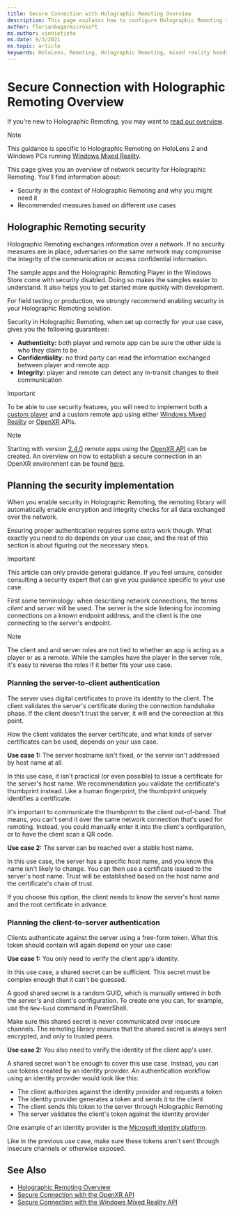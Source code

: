 ```yaml
---
title: Secure Connection with Holographic Remoting Overview
description: This page explains how to configure Holographic Remoting to use encrypted and authenticated connections between player and remote apps.
author: florianbagarmicrosoft
ms.author: vinnietieto
ms.date: 9/3/2021
ms.topic: article
keywords: HoloLens, Remoting, Holographic Remoting, mixed reality headset, windows mixed reality headset, virtual reality headset, security, authentication, server-to-client
---
```


# Secure Connection with Holographic Remoting Overview

If you're new to Holographic Remoting, you may want to [read our overview](../advanced-concepts/holographic-remoting-overview.md).

> [!NOTE]
> This guidance is specific to Holographic Remoting on HoloLens 2 and Windows PCs running [Windows Mixed Reality](../../discover/navigating-the-windows-mixed-reality-home.md).

This page gives you an overview of network security for Holographic Remoting. You'll find information about:

* Security in the context of Holographic Remoting and why you might need it
* Recommended measures based on different use cases

## Holographic Remoting security

Holographic Remoting exchanges information over a network. If no security measures are in place, adversaries on the same network may compromise the integrity of the communication or access confidential information.

The sample apps and the Holographic Remoting Player in the Windows Store come with security disabled. Doing so makes the samples easier to understand. It also helps you to get started more quickly with development.

For field testing or production, we strongly recommend enabling security in your Holographic Remoting solution.

Security in Holographic Remoting, when set up correctly for your use case, gives you the following guarantees:

* **Authenticity:** both player and remote app can be sure the other side is who they claim to be
* **Confidentiality:** no third party can read the information exchanged between player and remote app
* **Integrity:** player and remote can detect any in-transit changes to their communication

> [!IMPORTANT]
> To be able to use security features, you will need to implement both a [custom player](holographic-remoting-create-player.md) and a custom remote app using either [Windows Mixed Reality](holographic-remoting-create-remote-wmr.md) or [OpenXR](holographic-remoting-create-remote-openxr.md) APIs.

> [!NOTE]
> Starting with version [2.4.0](holographic-remoting-version-history.md#v2.4.0) remote apps using the [OpenXR API](../native/openxr.md) can be created. An overview on how to establish a secure connection in an OpenXR environment can be found [here](holographic-remoting-secure-connection-openxr.md).

## Planning the security implementation

When you enable security in Holographic Remoting, the remoting library will automatically enable encryption and integrity checks for all data exchanged over the network.

Ensuring proper authentication requires some extra work though. What exactly you need to do depends on your use case, and the rest of this section is about figuring out the necessary steps.

> [!IMPORTANT]
> This article can only provide general guidance. If you feel unsure, consider consulting a security expert that can give you guidance specific to your use case.

First some terminology: when describing network connections, the terms _client_ and _server_ will be used. The server is the side listening for incoming connections on a known endpoint address, and the client is the one connecting to the server's endpoint.

> [!NOTE]
> The client and and server roles are not tied to whether an app is acting as a player or as a remote. While the samples have the player in the server role, it's easy to reverse the roles if it better fits your use case.

### Planning the server-to-client authentication

The server uses digital certificates to prove its identity to the client. The client validates the server's certificate during the connection handshake phase. If the client doesn't trust the server, it will end the connection at this point.

How the client validates the server certificate, and what kinds of server certificates can be used, depends on your use case.

**Use case 1:** The server hostname isn't fixed, or the server isn't addressed by host name at all.

In this use case, it isn't practical (or even possible) to issue a certificate for the server's host name. We recommendation you validate the certificate's thumbprint instead. Like a human fingerprint, the thumbprint uniquely identifies a certificate.

It's important to communicate the thumbprint to the client out-of-band. That means, you can't send it over the same network connection that's used for remoting. Instead, you could manually enter it into the client's configuration, or to have the client scan a QR code.

**Use case 2:** The server can be reached over a stable host name.

In this use case, the server has a specific host name, and you know this name isn't likely to change. You can then use a certificate issued to the server's host name. Trust will be established based on the host name and the certificate's chain of trust.

If you choose this option, the client needs to know the server's host name and the root certificate in advance.

### Planning the client-to-server authentication

Clients authenticate against the server using a free-form token. What this token should contain will again depend on your use case:

**Use case 1:** You only need to verify the client app's identity.

In this use case, a shared secret can be sufficient. This secret must be complex enough that it can't be guessed.

A good shared secret is a random GUID, which is manually entered in both the server's and client's configuration. To create one you can, for example, use the `New-Guid` command in PowerShell.

Make sure this shared secret is never communicated over insecure channels. The remoting library ensures that the shared secret is always sent encrypted, and only to trusted peers.

**Use case 2:** You also need to verify the identity of the client app's user.

A shared secret won't be enough to cover this use case. Instead, you can use tokens created by an identity provider. An authentication workflow using an identity provider would look like this:

* The client authorizes against the identity provider and requests a token
* The identity provider generates a token and sends it to the client
* The client sends this token to the server through Holographic Remoting
* The server validates the client's token against the identity provider

One example of an identity provider is the [Microsoft identity platform](/azure/active-directory/develop/).

Like in the previous use case, make sure these tokens aren't sent through insecure channels or otherwise exposed.

## See Also

* [Holographic Remoting Overview](holographic-remoting-overview.md)
* [Secure Connection with the OpenXR API](holographic-remoting-secure-connection-openxr.md)
* [Secure Connection with the Windows Mixed Reality API](holographic-remoting-secure-connection-wmr.md)
